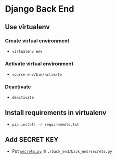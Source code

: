 # Django Back End

## Use virtualenv

### Create virtual environment

* ```virtualenv env```

### Activate virtual environment

* ```source env/bin/activate```

### Deactivate

* ```deactivate```

## Install requirements in virtualenv

* ```pip install -r requirements.txt```

## Add SECRET KEY

* Put [```secrets.py```](https://github.com/JambuOverflow/secrets/blob/master/secrets.py) in ```./back_end/back_end/secrets.py```

